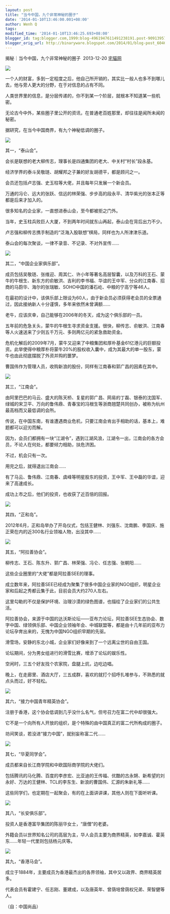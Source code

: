 ```yaml
---
layout: post
title: "当今中国，九个非常神秘的圈子"
date: '2014-01-10T13:46:00.001+08:00'
author: Wenh Q
tags:
modified_time: '2014-01-10T13:46:25.693+08:00'
blogger_id: tag:blogger.com,1999:blog-4961947611491238191.post-9091395767275188942
blogger_orig_url: http://binaryware.blogspot.com/2014/01/blog-post_6046.html
---
```

揭秘｜当今中国，九个非常神秘的圈子  2013-12-20
[宅猫网](https://www.blogger.com/blogger.g?blogID=4961947611491238191)


![](https://images-blogger-opensocial.googleusercontent.com/gadgets/proxy?url=http%3A%2F%2Fmmbiz.qpic.cn%2Fmmbiz%2FPCXhwGj866zrPwVcTr6Y5Im8oy9Xd3B3aIM6g8FRJhf5f74nSq4evvwXho9gYukNa6Hlbnjoxiax63pwToBH2zA%2F0&container=blogger&gadget=a&rewriteMime=image%2F*)



一个人的财富，多到一定程度之后，他自己所开销的，其实比一般人也多不到哪儿去，他与旁人更大的分野，在于对信息的占有不同。

人类世界里的信息，是分层传递的，你不到某一个阶层，就根本不知道某一些机密。

无论古今中外，某些圈子里公开的资讯，在普通老百姓那里，却往往是闻所未闻的秘密。

据研究，在当今中国商界，有九个神秘低调的圈子。

![](https://images-blogger-opensocial.googleusercontent.com/gadgets/proxy?url=http%3A%2F%2Fmmsns.qpic.cn%2Fmmsns%2F7XISWicmTEfrgq891T9qhe5lvGQ2o7k6ibQ8YUEHQhWdP0pDWlHzibE7g%2F0&container=blogger&gadget=a&rewriteMime=image%2F*)

其一，“泰山会”。

 会长是联想的老大柳传志，理事长是四通集团的老大、中关村“村长”段永基。


经济学界的泰斗吴敬琏、胡耀邦之子兼的好友胡德平，都是顾问之一。


会员还包括卢志强、史玉柱等大佬，并且每年只发展一个新会员。


万通的冯仑、远大的张跃、信远的林荣强、步步高的段永平、清华紫光的张本正等都是后来才加入的。


很多知名的企业家，一直想进泰山会，至今都被拒之门外。


当年，史玉柱兵败巨人大厦，不到两年时间就东山再起，泰山会在背后出力不少。


卢志强和柳传志携手制造的“泛海入股联想”棋局，同样也为人所津津乐道。

泰山会的每次聚谈，一律不录音、不记录、不对外宣传……

![](https://images-blogger-opensocial.googleusercontent.com/gadgets/proxy?url=http%3A%2F%2Fmmsns.qpic.cn%2Fmmsns%2F7XISWicmTEfrgq891T9qhe5lvGQ2o7k6ibVyqMmoUEDjxyMVFMoqjdkw%2F0&container=blogger&gadget=a&rewriteMime=image%2F*)

其二，“中国企业家俱乐部”。

成员包括吴敬琏、张维迎、周其仁、许小年等著名高层智囊，以及万科的王石、蒙牛的牛根生、新东方的俞敏洪、吉利的李书福、华谊的王中军、分众的江南春、招商的马蔚华、海尔的张瑞敏、SOHO中国的潘石屹、中粮的宁高宁等46人。

在最初的设计中，该俱乐部上限设为60人，由于新会员必须获得老会员的全票通过，因此接纳新人十分谨慎，多年来依然未曾满额……

老牛，应该庆幸，自己能够在2006年的冬天，成为这个俱乐部的一员。

五年前的危急关头，蒙牛的牛根生寻求资金支援。很快，柳传志、俞敏洪、江南春等人火速送来了少则五千万元、多则两亿元的紧急救助资金。

危机化解后的2009年7月，蒙牛又迎来了中粮集团和厚朴基金61亿港元的巨额投资。此举使得中粮厚朴将蒙牛20%的股权收入囊中，成为其最大的单一股东，蒙牛也由此彻底摆脱了外资并购的噩梦。

曹国伟作为管理人员，收购新浪的股份，同样有江南春和郭广昌的因素在其中。

![](https://images-blogger-opensocial.googleusercontent.com/gadgets/proxy?url=http%3A%2F%2Fmmsns.qpic.cn%2Fmmsns%2F7XISWicmTEfrgq891T9qhe5lvGQ2o7k6ib2BPtRAS6GYvX7Y20s9BtrQ%2F0&container=blogger&gadget=a&rewriteMime=image%2F*)

其三，“江南会”。

由阿里巴巴的马云、盛大的陈天桥、复星的郭广昌、网易的丁磊、银泰的沈国军、绿城的宋卫平、万向的鲁伟鼎、青春宝的冯根生等浙商翘楚共同创办，被称为杭州最高档而又最低调的会所。

传说，在中国东南，有谁遭遇商业危机，只要江南会肯出手相助的话，基本上，难题都可以迎刃而解。

因为，会员们都拥有一块“江湖令”，遇到江湖风浪，江湖令一出，江南会的各方会员，不论人在何处，都要倾力相助，扶危济困。

不过，机会只有一次。

用完之后，就得退出江南会……

有了马云、鲁伟鼎、江南春、虞峰等明星股东的投资，王中军、王中磊的华谊，迎来了高速成长。

成功上市之后，他们的投资，也收获了近百倍的回报。

![](https://images-blogger-opensocial.googleusercontent.com/gadgets/proxy?url=http%3A%2F%2Fmmsns.qpic.cn%2Fmmsns%2F7XISWicmTEfrgq891T9qhe5lvGQ2o7k6ib4jx9ffrWTibVpPLlKJVlgdQ%2F0&container=blogger&gadget=a&rewriteMime=image%2F*)

其四，“正和岛”。


2012年6月，正和岛举办了开岛仪式，包括王健林、刘强东、沈南鹏、李国庆、施正荣在内的近300名行业领袖人物，出没其中……



![](https://images-blogger-opensocial.googleusercontent.com/gadgets/proxy?url=http%3A%2F%2Fmmsns.qpic.cn%2Fmmsns%2F7XISWicmTEfrgq891T9qhe5lvGQ2o7k6ibhWPDj5njicHEK4IEia7VJsJw%2F0&container=blogger&gadget=a&rewriteMime=image%2F*)


其五，“阿拉善协会”。

柳传志、王石、陈东升、郭广昌、林荣强、冯仑、任志强、张朝阳……

这些企业圈里的“大佬”都是阿拉善SEE的理事。

成立数年来，阿拉善SEE已经成为聚集了很多中国企业家的NGO组织，明星企业家和后起之秀都云集于此，目前会员大约270人左右。

这里勾勒的不仅是保护环境、治理沙漠的绿色图谱，也描绘了企业家们的公共生活。

阿拉善协会，来源于中国的达沃斯论坛——亚布力论坛，阿拉善SEE生态协会、数字中国、绿领俱乐部、中国企业领袖年会、中城联盟等，都是由十几年前的亚布力论坛孕育出来的，无愧为中国NGO组织早期的先驱。

滑雪场，安静的东北小城，企业家们好像来到了一个远离尘世的自由王国。

论坛期间，分为男女组进行的滑雪比赛，增添了论坛的娱乐性。

空闲时，三五个好友找个农家院，盘腿上炕，边吃边唱。

晚上，在走廊里、酒店大厅，三五成群，喜欢的就打个招呼扎堆参与，不熟悉的就点头而过，好不轻松。

![](https://images-blogger-opensocial.googleusercontent.com/gadgets/proxy?url=http%3A%2F%2Fmmsns.qpic.cn%2Fmmsns%2F7XISWicmTEfrgq891T9qhe5lvGQ2o7k6ibKckZel224vBNhia7BiasricNQ%2F0&container=blogger&gadget=a&rewriteMime=image%2F*)

其六，“接力中国青年精英协会”。

注册于香港，这个协会低调到几乎没什么名气，但号召力在富二代中却很强大。

它不是一个向所有人开放的组织，是个特殊的由中国真正的富二代所构成的圈子。

坊间笑谈，若没进“接力中国”，就别妄称富二代……

![](https://images-blogger-opensocial.googleusercontent.com/gadgets/proxy?url=http%3A%2F%2Fmmsns.qpic.cn%2Fmmsns%2F7XISWicmTEfrgq891T9qhe5lvGQ2o7k6ibzqp0PdIX7eGgiaywAr6eBuw%2F0&container=blogger&gadget=a&rewriteMime=image%2F*)

其七，“华夏同学会”。

 成员都来自长江商学院和中欧国际商学院的大佬们。


包括腾讯的马化腾、百度的李彦宏、比亚迪的王传福、优酷的古永锵、新希望的刘永好、万达的王健林、TCL的李东生、新浪的曹国伟、汇源的朱新礼等……

 这些同学们，也定期在一起聚会，有的在上面讲讲课，其他人则在下面听听课。




![](https://images-blogger-opensocial.googleusercontent.com/gadgets/proxy?url=http%3A%2F%2Fmmsns.qpic.cn%2Fmmsns%2F7XISWicmTEfrgq891T9qhe5lvGQ2o7k6ib0iafsN3L6dBWKFsS2ByqJcA%2F0&container=blogger&gadget=a&rewriteMime=image%2F*)

其八，“长安俱乐部”。

 投资人是香港富华集团的陈丽华女士，“唐僧”的老婆。


外籍会员以世界知名公司的高层为主，华人会员主要为商界精英，如李嘉诚、霍英东……年轻一代里则包括杨元庆等。

![](https://images-blogger-opensocial.googleusercontent.com/gadgets/proxy?url=http%3A%2F%2Fmmsns.qpic.cn%2Fmmsns%2F7XISWicmTEfrgq891T9qhe5lvGQ2o7k6ibtEyocrKDjiczerVWqjqt7Ww%2F0&container=blogger&gadget=a&rewriteMime=image%2F*)

其九，“香港马会”。


成立于1884年，主要成员为香港最杰出的各界领袖，其中又以政界、商界精英居多。


代表会员有霍建宁、任志刚、董建成，以及唐英年、曾荫培曾荫权兄弟、荣智健等人。

（自：中国尚品）
